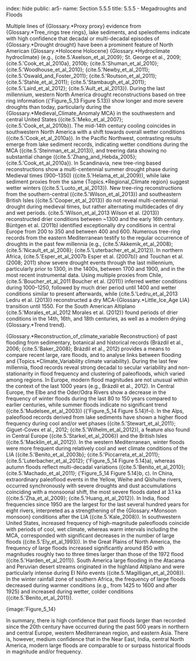 index: hide
public: ar5-
name: Section 5.5.5
title: 5.5.5 - Megadroughts and Floods

Multiple lines of {Glossary.*Proxy proxy} evidence from {Glossary.*Tree_rings tree rings}, lake sediments, and speleothems indicate with high confidence that decadal or multi-decadal episodes of {Glossary.*Drought drought} have been a prominent feature of North American {Glossary.*Holocene Holocene} {Glossary.*Hydroclimate hydroclimate} (e.g., {cite.5.'Axelson_et_al_2009}; St. George et al., 2009; {cite.5.'Cook_et_al_2010a}, 2010b; {cite.5.'Shuman_et_al_2010}; {cite.5.'Woodhouse_et_al_2010}; {cite.5.'Newby_et_al_2011}; {cite.5.'Oswald_and_Foster_2011}; {cite.5.'Routson_et_al_2011}; {cite.5.'Stahle_et_al_2011}; {cite.5.'Stambaugh_et_al_2011}; {cite.5.'Laird_et_al_2012}; {cite.5.'Ault_et_al_2013}). During the last millennium, western North America drought reconstructions based on tree ring information ({'Figure_5_13 Figure 5.13}) show longer and more severe droughts than today, particularly during the {Glossary.*Medieval_Climate_Anomaly MCA} in the southwestern and central United States ({cite.5.'Meko_et_al_2007}; {cite.5.'Cook_et_al_2010b}). The mid-14th century cooling coincides in southwestern North America with a shift towards overall wetter conditions ({cite.5.'Cook_et_al_2010a}). In the Pacific Northwest, contrasting results emerge from lake sediment records, indicating wetter conditions during the MCA ({cite.5.'Steinman_et_al_2013}), and treering data showing no substantial change ({cite.5.'Zhang_and_Hebda_2005}; {cite.5.'Cook_et_al_2010a}). In Scandinavia, new tree-ring based reconstructions show a multi-centennial summer drought phase during Medieval times (900–1350) ({cite.5.'Helama_et_al_2009}), while lake sediment proxies from the same {Topics.*Regional_Climate region} suggest wetter winters ({cite.5.'Luoto_et_al_2013}). New tree-ring reconstructions from the southern-central ({cite.5.'Wilson_et_al_2013}) and southeastern British Isles ({cite.5.'Cooper_et_al_2013}) do not reveal multi-centennial drought during medieval times, but rather alternating multidecades of dry and wet periods. {cite.5.'Wilson_et_al_2013 Wilson et al. (2013)} reconstructed drier conditions between ~1300 and the early 16th century. Büntgen et al. (2011b) identified exceptionally dry conditions in central Europe from 200 to 350 and between 400 and 600. Numerous tree-ring records from the eastern Mediterranean testify to the regular occurrence of droughts in the past few millennia (e.g., {cite.5.'Akkemik_et_al_2008}; {cite.5.'Nicault_et_al_2008}; {cite.5.'Luterbacher_et_al_2012}). In northern Africa, {cite.5.'Esper_et_al_2007b Esper et al. (2007b)} and Touchan et al. (2008; 2011) show severe drought events through the last millennium, particularly prior to 1300, in the 1400s, between 1700 and 1900, and in the most recent instrumental data. Using multiple proxies from Chile, {cite.5.'Boucher_et_al_2011 Boucher et al. (2011)} inferred wetter conditions during 1000–1250, followed by much drier period until 1400 and wetter conditions similar to present afterwards, while {cite.5.'Ledru_et_al_2013 Ledru et al. (2013)} reconstructed a dry MCA-{Glossary.*Little_Ice_Age LIA} transition until 1550. For the South American Altiplano {cite.5.'Morales_et_al_2012 Morales et al. (2012)} found periods of drier conditions in the 14th, 16th, and 18th centuries, as well as a modern drying {Glossary.*Trend trend}.

{Glossary.*Reconstruction_of_climate_variable Reconstruction} of past flooding from sedimentary, botanical and historical records (Brázdil et al., 2006; {cite.5.'Baker_2008}; Brázdil et al., 2012) provides a means to compare recent large, rare floods, and to analyse links between flooding and {Topics.*Climate_Variability climate variability}. During the last few millennia, flood records reveal strong decadal to secular variability and non-stationarity in flood frequency and clustering of paleofloods, which varied among regions. In Europe, modern flood magnitudes are not unusual within the context of the last 1000 years (e.g., Brázdil et al., 2012). In Central Europe, the Elbe and the Oder/Odra Rivers show a decrease in the frequency of winter floods during the last 80 to 150 years compared to earlier centuries, while summer floods indicate no significant trend ({cite.5.'Mudelsee_et_al_2003}) ({'Figure_5_14 Figure 5.14}f–i). In the Alps, paleoflood records derived from lake sediments have shown a higher flood frequency during cool and/or wet phases ({cite.5.'Stewart_et_al_2011}; Giguet-Covex et al., 2012; {cite.5.'Wilhelm_et_al_2012}), a feature also found in Central Europe ({cite.5.'Starkel_et_al_2006}) and the British Isles ({cite.5.'Macklin_et_al_2012}). In the western Mediterranean, winter floods were more frequent during relatively cool and wet climate conditions of the LIA ({cite.5.'Benito_et_al_2003b}; {cite.5.'Piccarreta_et_al_2011}; {cite.5.'Luterbacher_et_al_2012}; {'Figure_5_14 Figure 5.14}a), whereas autumn floods reflect multi-decadal variations ({cite.5.'Benito_et_al_2010}; {cite.5.'Machado_et_al_2011}; {'Figure_5_14 Figure 5.14}b, c). In China, extraordinary paleoflood events in the Yellow, Weihe and Qishuihe rivers, occurred synchronously with severe droughts and dust accumulations coinciding with a monsoonal shift, the most severe floods dated at 3.1 ka ({cite.5.'Zha_et_al_2009}; {cite.5.'Huang_et_al_2012}). In India, flood frequencies since 1950 are the largest for the last several hundred years for eight rivers, interpreted as a strengthening of the {Glossary.*Monsoon monsoon} conditions after the LIA ({cite.5.'Kale_2008}). In southwestern United States, increased frequency of high-magnitude paleofloods coincide with periods of cool, wet climate, whereas warm intervals including the MCA, corresponded with significant decreases in the number of large floods ({cite.5.'Ely_et_al_1993}). In the Great Plains of North America, the frequency of large floods increased significantly around 850 with magnitudes roughly two to three times larger than those of the 1972 flood ({cite.5.'Harden_et_al_2011}). South America large flooding in the Atacama and Peruvian desert streams originated in the highland Altiplano and were particularly intense during El Niño events ({cite.5.'Magilligan_et_al_2008}). In the winter rainfall zone of southern Africa, the frequency of large floods decreased during warmer conditions (e.g., from 1425 to 1600 and after 1925) and increased during wetter, colder conditions ({cite.5.'Benito_et_al_2011}).

{image:'Figure_5_14}

In summary, there is high confidence that past floods larger than recorded since the 20th century have occurred during the past 500 years in northern and central Europe, western Mediterranean region, and eastern Asia. There is, however, medium confidence that in the Near East, India, central North America, modern large floods are comparable to or surpass historical floods in magnitude and/or frequency.
